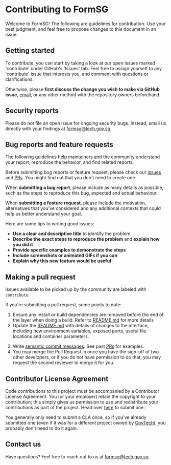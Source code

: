 # Contributing to FormSG

Welcome to FormSG! The following are guidelines for contribution. Use your best judgment, and feel free to propose changes to this document in an issue.

## Getting started

To contribute, you can start by taking a look at our open issues marked 'contribute' under GitHub's 'Issues' tab. Feel free to assign yourself to any 'contribute' issue that interests you, and comment with questions or clarifications. 

Otherwise, please **first discuss the change you wish to make via GitHub issue**, [email](mailto:formsg@tech.gov.sg), or any other method with the repository owners beforehand.

## Security reports

Please do not file an open issue for ongoing security bugs. Instead, email us directly with your findings at [formsg@tech.gov.sg](mailto:formsg@tech.gov.sg).

## Bug reports and feature requests

The following guidelines help maintainers and the community understand your report, reproduce the behavior, and find related reports.

Before submitting bug reports or feature request, please check our [issues](https://go.gov.sg/formsg-issues) and [PRs](https://github.com/opengovsg/FormSG/pulls).
You might find out that you don't need to create one.

When **submitting a bug report**, please include as many details as possible, such as the steps to reproduce this bug, expected and actual behaviour.

When **submitting a feature request**, please include the motivation, alternatives that you've considered and any additional contexts that could help us better understand your goal.

Here are some tips to writing good issues:

- **Use a clear and descriptive title** to identify the problem
- **Describe the exact steps to reproduce the problem** and **explain how you did it**
- **Provide specific examples to demonstrate the steps**
- **Include screenshots or animated GIFs if you can**
- **Explain why this new feature would be useful**

## Making a pull request

Issues available to be picked up by the community are labeled with `contribute`.

If you're submitting a pull request, some points to note:

1. Ensure any install or build dependencies are removed before the end of the layer when doing a build. Refer to [README.md](https://go.gov.sg/formsg-readme) for more details
2. Update the [README.md](https://go.gov.sg/formsg-readme) with details of changes to the interface, including new environment variables, exposed ports, useful file locations and container parameters.
<!---Increase the version numbers of the packages in any example files and the [README.md](https://github.com/opengovsg/formsg/blob/master/README.md) to the new version that this Pull Request would represent.--->
3. Write [semantic commit messages](https://www.conventionalcommits.org/en/v1.0.0/). See past [PRs](https://github.com/opengovsg/FormSG/pulls) for examples. 
4. You may merge the Pull Request in once you have the sign-off of two other developers, or if you do not have permission to do that, you may request the second reviewer to merge it for you.

## Contributor License Agreement

Code contributions to this project must be accompanied by a Contributor License Agreement. You (or your employer) retain the copyright to your contribution; this simply gives us permission to use and redistribute your contributions as part of the project.
Head over [here](https://go.gov.sg/ogp-cla) to submit one.

You generally only need to submit a CLA once, so if you've already submitted one (even if it was for a different project owned by [GovTech](https://www.tech.gov.sg)), you probably don't need to do it again.

## Contact us

Have questions? Feel free to reach out to us at [formsg@tech.gov.sg](mailto:formsg@tech.gov.sg).
